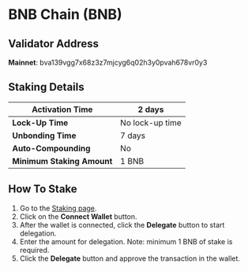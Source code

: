# BNB Chain (BNB)

## **Validator Address**

**Mainnet**: bva139vgg7x68z3z7mjcyg6q02h3y0pvah678vr0y3

## Staking Details

| **Activation Time**        | 2 days          |
| -------------------------- | --------------- |
| **Lock-Up Time**           | No lock-up time |
| **Unbonding Time**         | 7 days          |
| **Auto-Compounding**       | No              |
| **Minimum Staking Amount** | 1 BNB           |

## How To Stake

1. Go to the [Staking page](https://www.bnbchain.org/en/staking/validator/bva139vgg7x68z3z7mjcyg6q02h3y0pvah678vr0y3).
2. Click on the **Connect Wallet** button.
3. After the wallet is connected, click the **Delegate** button to start delegation.
4. Enter the amount for delegation. Note: minimum 1 BNB of stake is required.
5. Click the **Delegate** button and approve the transaction in the wallet.
